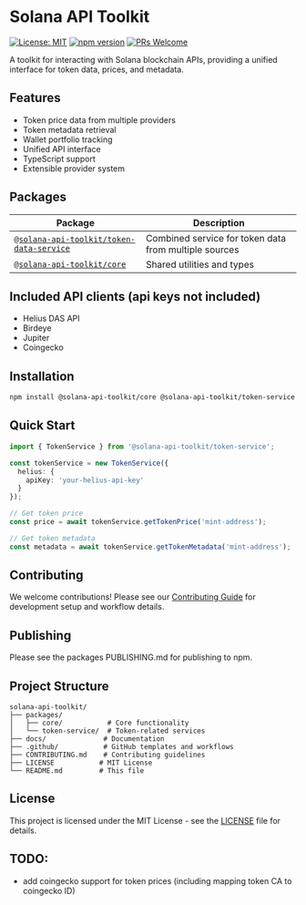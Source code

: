 # Solana API Toolkit

[![License: MIT](https://img.shields.io/badge/License-MIT-yellow.svg)](https://opensource.org/licenses/MIT)
[![npm version](https://badge.fury.io/js/%40solana-api-toolkit%2Fcore.svg)](https://badge.fury.io/js/%40solana-api-toolkit%2Fcore)
[![PRs Welcome](https://img.shields.io/badge/PRs-welcome-brightgreen.svg)](http://makeapullrequest.com)

A toolkit for interacting with Solana blockchain APIs, providing a unified interface for token data, prices, and metadata.

## Features

- Token price data from multiple providers
- Token metadata retrieval
- Wallet portfolio tracking
- Unified API interface
- TypeScript support
- Extensible provider system

## Packages

| Package | Description |
|---------|-------------|
| [`@solana-api-toolkit/token-data-service`](https://github.com/samuelshix/solana-api-toolkit/tree/master/packages/token-service) | Combined service for token data from multiple sources |
| [`@solana-api-toolkit/core`](https://github.com/samuelshix/solana-api-toolkit/tree/master/packages/core) | Shared utilities and types |

## Included API clients (api keys not included)
- Helius DAS API
- Birdeye
- Jupiter
- Coingecko

## Installation

```bash
npm install @solana-api-toolkit/core @solana-api-toolkit/token-service
```

## Quick Start

```typescript
import { TokenService } from '@solana-api-toolkit/token-service';

const tokenService = new TokenService({
  helius: {
    apiKey: 'your-helius-api-key'
  }
});

// Get token price
const price = await tokenService.getTokenPrice('mint-address');

// Get token metadata
const metadata = await tokenService.getTokenMetadata('mint-address');
```

## Contributing

We welcome contributions! Please see our [Contributing Guide](CONTRIBUTING.md) for development setup and workflow details.

## Publishing

Please see the packages PUBLISHING.md for publishing to npm.
## Project Structure

```
solana-api-toolkit/
├── packages/
│   ├── core/           # Core functionality
│   └── token-service/  # Token-related services
├── docs/              # Documentation
├── .github/           # GitHub templates and workflows
├── CONTRIBUTING.md    # Contributing guidelines
├── LICENSE           # MIT License
└── README.md         # This file
```

## License

This project is licensed under the MIT License - see the [LICENSE](LICENSE) file for details.

## TODO:
- add coingecko support for token prices (including mapping token CA to coingecko ID)

